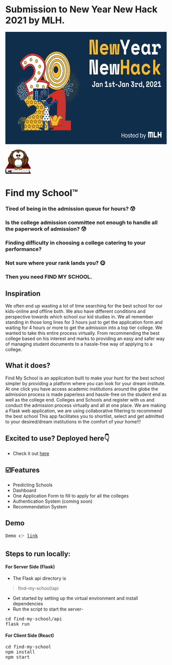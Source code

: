 # Submission to New Year New Hack 2021 by MLH.
<img width="100%" height="350px" src="https://github.com/Hackers-House/Find-My-School-App/blob/master/src/assets/New-Year-New-Hack_slideshow.png"></img>
<br />

<img width="80px" src="https://github.com/Hackers-House/Find-My-School-App/blob/master/src/assets/logo.png"></img>

# Find my School™

### Tired of being in the admission queue for hours? 😰
### Is the college admission committee not enough to handle all the paperwork of admission? 😰
### Finding difficulty in choosing a college catering to your performance? 
### Not sure where your rank lands you? :yum:


### Then you need FIND MY SCHOOL.

## Inspiration
We often end up wasting a lot of time searching for the best school for our kids-online and offline both. We also have different conditions and perspective towards which school our kid studies in. We all remember standing in those long lines for 3 hours just to get the application form and waiting for 4 hours or more to get the admission into a top tier college. We wanted to take this entire process virtually. From recommending the best college based on his interest and marks to providing an easy and safer way of managing student documents to a hassle-free way of applying to a college.

## What it does?
Find My School is an application built to make your hunt for the best school simpler by providing a platform where you can look for your dream institute. At one click you have access academic institutions around the globe the admission process is made paperless and hassle-free on the student end as well as the college end. Colleges and Schools and register with us and conduct the admission process virtually and all at one place. We are making a Flask web application, we are using collaborative filtering to recommend the best school This app facilitates you to shortlist, select and get admitted to your desired/dream institutions in the comfort of your home!!!

## Excited to use? Deployed here👇
- Check it out [here](https://find-my-school-4ca57.web.app)

## ☑️Features

- Predicting Schools
- Dashboard
- One Application Form to fill to apply for all the colleges
- Authentication System (coming soon)
- Recommendation System

## Demo
<pre>
Demo 👉 <a href="https://youtu.be/fxX85h8mCOY">link</a>
</pre>

## Steps to run locally:

#### For Server Side (Flask)
- The Flask api directory is 
> find-my-school/api

- Get started by setting up the virtual environment and install dependencies
- Run the script to start the server-
<pre>
cd find-my-school/api
flask run
</pre>

 #### For Client Side (React)
<pre>
cd find-my-school
npm install
npm start
</pre>

